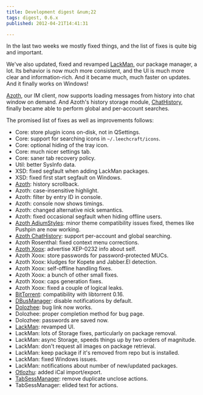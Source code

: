 ```yaml
---
title: Development digest &num;22
tags: digest, 0.6.x
published: 2012-04-21T14:41:31

---
```


In the last two weeks we mostly fixed things, and the list of fixes is
quite big and important.

We've also updated, fixed and revamped [LackMan](/plugins-lackman), our
package manager, a lot. Its behavior is now much more consistent, and
the UI is much more clear and information-rich. And it became much, much
faster on updates. And it finally works on Windows!

[Azoth](/plugins-azoth), our IM client, now supports loading messages
from history into chat window on demand. And Azoth's history storage
module, [ChatHistory](/plugins-azoth-chathistory), finally became able
to perform global and per-account searches.

The promised list of fixes as well as improvements follows:

- Core: store plugin icons on-disk, not in QSettings.
- Core: support for searching icons in `~/.leechcraft/icons`.
- Core: optional hiding of the tray icon.
- Core: much nicer settings tab.
- Core: saner tab recovery policy.
- Util: better SysInfo data.
- XSD: fixed segfault when adding LackMan packages.
- XSD: fixed first start segfault on Windows.
- [Azoth](/plugins-azoth): history scrollback.
- Azoth: case-insensitive highlight.
- Azoth: filter by entry ID in console.
- Azoth: console now shows timings.
- Azoth: changed alternative nick semantics.
- Azoth: fixed occasional segfault when hiding offline users.
- [Azoth AdiumStyles](/plugins-azoth-adiumstyles): minor theme
  compatibility issues fixed, themes like Pushpin are now working.
- [Azoth ChatHistory](/plugins-azoth-chathistory): support per-account
  and global searching.
- Azoth Rosenthal: fixed context menu corrections.
- [Azoth Xoox](/plugins-azoth-xoox): advertise XEP-0232 info
  about self.
- Azoth Xoox: store passwords for password-protected MUCs.
- Azoth Xoox: kludges for Kopete and Jabber.El detection.
- Azoth Xoox: self-offline handling fixes.
- Azoth Xoox: a bunch of other small fixes.
- Azoth Xoox: caps generation fixes.
- Azoth Xoox: fixed a couple of logical leaks.
- [BitTorrent](/plugins-bittorrent): compatibility with
  libtorrent 0.16.
- [DBusManager](/plugins-dbusmanager): disable notifications
  by default.
- [Dolozhee](/plugins-dolozhee): bug link now works.
- Dolozhee: proper completion method for bug page.
- Dolozhee: passwords are saved now.
- [LackMan](/plugins-lackman): revamped UI.
- LackMan: lots of Storage fixes, particularly on package removal.
- LackMan: async Storage, speeds things up by two orders of magnitude.
- LackMan: don't request all images on package retrieval.
- LackMan: keep package if it's removed from repo but is installed.
- LackMan: fixed Windows issues.
- LackMan: notifications about number of new/updated packages.
- [Otlozhu](/plugins-otlozhu): added iCal import/export.
- [TabSessManager](/plugins-tabsessmanager): remove duplicate
  unclose actions.
- TabSessManager: elided text for actions.
